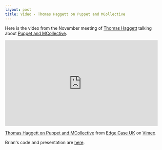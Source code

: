 ```yaml
---
layout: post
title: Video - Thomas Haggett on Puppet and MCollective
---
```


Here is the video from the November meeting of [Thomas Haggett](http://twitter.com/thomashaggett) talking about [Puppet and MCollective](http://puppetlabs.com/mcollective).

<iframe src="http://player.vimeo.com/video/33049334" width="500" height="281" frameborder="0">
</iframe>

[Thomas Haggett on Puppet and MCollective](http://player.vimeo.com/video/33049334) from [Edge Case UK](http://vimeo.com/edgecaseuk) on [Vimeo](http://vimeo.com).

Brian's code and presentation are [here](https://github.com/bgswan/depot).
